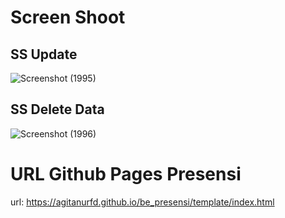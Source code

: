 # Screen Shoot 
## SS Update
![Screenshot (1995)](https://github.com/indrariksa/WS/assets/104063079/e8fe6b91-ceda-493f-9b03-1474cc30b6bd)

## SS Delete Data
![Screenshot (1996)](https://github.com/indrariksa/WS/assets/104063079/2925a4b4-dbb6-4d0b-b204-e6b3aff403ed)

# URL Github Pages Presensi
url: https://agitanurfd.github.io/be_presensi/template/index.html
